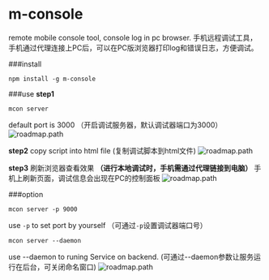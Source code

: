 # m-console
remote mobile console tool, console log in pc browser.
手机远程调试工具，手机通过代理连接上PC后，可以在PC版浏览器打印log和错误日志，方便调试。

###install
```
npm install -g m-console
```

###use
**step1**
```
mcon server
```
default port is 3000
（开启调试服务器，默认调试器端口为3000）
![roadmap.path](https://raw.githubusercontent.com/fwon/blog/master/assets/m-console-1.png)

**step2**
copy script into html file
(复制调试脚本到html文件)
![roadmap.path](https://raw.githubusercontent.com/fwon/blog/master/assets/m-console-2.png)

**step3**
刷新浏览器查看效果 **（进行本地调试时，手机需通过代理链接到电脑）**
手机上刷新页面，调试信息会出现在PC的控制面板
![roadmap.path](https://raw.githubusercontent.com/fwon/blog/master/assets/m-console-demo.gif)

###option
```
mcon server -p 9000
```
use `-p` to set port by yourself
（可通过`-p`设置调试器端口号）

```
mcon server --daemon
```
use --daemon to runing Service on backend.
(可通过--daemon参数让服务运行在后台，可关闭命名窗口)
![roadmap.path](https://raw.githubusercontent.com/fwon/blog/master/assets/m-console-3.png)